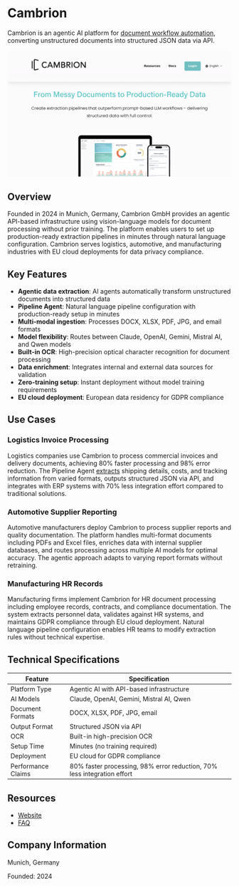 # Cambrion

Cambrion is an agentic AI platform for [document workflow automation](../../capabilities/document-understanding/index.md), converting unstructured documents into structured JSON data via API.

![Cambrion](./assets/cambrion.png)

## Overview

Founded in 2024 in Munich, Germany, Cambrion GmbH provides an agentic API-based infrastructure using vision-language models for document processing without prior training. The platform enables users to set up production-ready extraction pipelines in minutes through natural language configuration. Cambrion serves logistics, automotive, and manufacturing industries with EU cloud deployments for data privacy compliance.

## Key Features

- **Agentic data extraction**: AI agents automatically transform unstructured documents into structured data
- **Pipeline Agent**: Natural language pipeline configuration with production-ready setup in minutes
- **Multi-modal ingestion**: Processes DOCX, XLSX, PDF, JPG, and email formats
- **Model flexibility**: Routes between Claude, OpenAI, Gemini, Mistral AI, and Qwen models
- **Built-in OCR**: High-precision optical character recognition for document processing
- **Data enrichment**: Integrates internal and external data sources for validation
- **Zero-training setup**: Instant deployment without model training requirements
- **EU cloud deployment**: European data residency for GDPR compliance

## Use Cases

### Logistics Invoice Processing

Logistics companies use Cambrion to process commercial invoices and delivery documents, achieving 80% faster processing and 98% error reduction. The Pipeline Agent [extracts](../../capabilities/extraction/index.md) shipping details, costs, and tracking information from varied formats, outputs structured JSON via API, and integrates with ERP systems with 70% less integration effort compared to traditional solutions.

### Automotive Supplier Reporting

Automotive manufacturers deploy Cambrion to process supplier reports and quality documentation. The platform handles multi-format documents including PDFs and Excel files, enriches data with internal supplier databases, and routes processing across multiple AI models for optimal accuracy. The agentic approach adapts to varying report formats without retraining.

### Manufacturing HR Records

Manufacturing firms implement Cambrion for HR document processing including employee records, contracts, and compliance documentation. The system extracts personnel data, validates against HR systems, and maintains GDPR compliance through EU cloud deployment. Natural language pipeline configuration enables HR teams to modify extraction rules without technical expertise.

## Technical Specifications

| Feature | Specification |
|---------|---------------|
| Platform Type | Agentic AI with API-based infrastructure |
| AI Models | Claude, OpenAI, Gemini, Mistral AI, Qwen |
| Document Formats | DOCX, XLSX, PDF, JPG, email |
| Output Format | Structured JSON via API |
| OCR | Built-in high-precision OCR |
| Setup Time | Minutes (no training required) |
| Deployment | EU cloud for GDPR compliance |
| Performance Claims | 80% faster processing, 98% error reduction, 70% less integration effort |

## Resources

- [Website](https://www.cambrion.ai)
- [FAQ](https://www.cambrion.ai/faq)

## Company Information

Munich, Germany

Founded: 2024
